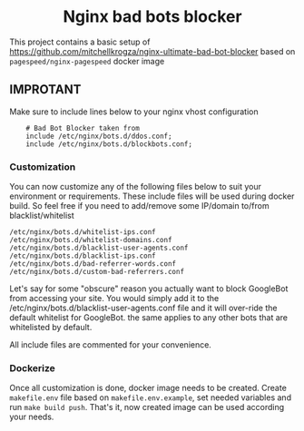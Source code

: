 <div align="center">
  <h1>Nginx bad bots blocker</h1>
</div>


This project contains a basic setup of
 https://github.com/mitchellkrogza/nginx-ultimate-bad-bot-blocker
 based on `pagespeed/nginx-pagespeed` docker image

## IMPROTANT
Make sure to include lines below to your nginx vhost configuration
```
    # Bad Bot Blocker taken from
    include /etc/nginx/bots.d/ddos.conf;
    include /etc/nginx/bots.d/blockbots.conf;
```

### Customization
You can now customize any of the following files below to suit
 your environment or requirements.
 These include files will be used during docker build. So feel free
 if you need to add/remove some IP/domain to/from blacklist/whitelist
```
/etc/nginx/bots.d/whitelist-ips.conf
/etc/nginx/bots.d/whitelist-domains.conf
/etc/nginx/bots.d/blacklist-user-agents.conf
/etc/nginx/bots.d/blacklist-ips.conf
/etc/nginx/bots.d/bad-referrer-words.conf
/etc/nginx/bots.d/custom-bad-referrers.conf
```
Let's say for some "obscure" reason you actually want to block GoogleBot from accessing your site. You would simply add it to the /etc/nginx/bots.d/blacklist-user-agents.conf file and it will over-ride the default whitelist for GoogleBot. the same applies to any other bots that are whitelisted by default.

All include files are commented for your convenience.

### Dockerize
Once all customization is done, docker image needs to be created.
Create `makefile.env` file based on `makefile.env.example`, 
set needed variables and run `make build push`.
That's it, now created image can be used according your needs.
